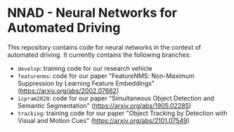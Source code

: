 # NNAD - Neural Networks for Automated Driving

This repository contains code for neural networks in the context of automated
driving. It currently contains the following branches:

- `develop`: training code for our research vehicle
- `featurenms`: code for our paper "FeatureNMS: Non-Maximum Suppression by
   Learning Feature Embeddings" (https://arxiv.org/abs/2002.07662)
- `icpram2020`: code for our paper "Simultaneous Object Detection and Semantic
   Segmentation" (https://arxiv.org/abs/1905.02285)
- `tracking`: training code for our paper "Object Tracking by Detection with
   Visual and Motion Cues" (https://arxiv.org/abs/2101.07549)

